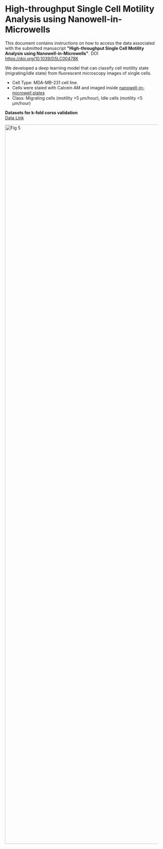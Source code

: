 # High-throughput Single Cell Motility Analysis using Nanowell-in-Microwells
This document contains instructions on how to access the data associated with the submitted manuscript **"High-throughput Single Cell Motility Analysis using Nanowell-in-Microwells"**. DOI	https://doi.org/10.1039/D5LC00478K

We developed a deep learning model that can classify cell motility state (migrating/idle state) from fluorescent microscopy images of single cells.

* Cell Type: MDA-MB-231 cell line.
* Cells were staied with Calcein AM and imaged inside [nanowell-in-microwell plates](https://www.imagecyte.bio/)
* Class: Migrating cells (motility >5 µm/hour), Idle cells (motility <5 µm/hour)

**Datasets for k-fold corss validation** <br>
[Data Link](https://ubcca-my.sharepoint.com/:f:/r/personal/pandeng_student_ubc_ca/Documents/Project%20motility%20analysis/Dataset?csf=1&web=1&e=K3cdgr)


<img width="3191" height="2368" alt="Fig 5" src="https://github.com/user-attachments/assets/5b99bb99-a707-469e-af7d-11219710b929" />
